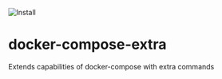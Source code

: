 ![Install](https://github.com/kornicameister/docker-compose-extra/workflows/Install/badge.svg?branch=master&event=push)

# docker-compose-extra
Extends capabilities of docker-compose with extra commands
